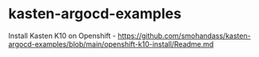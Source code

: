 # kasten-argocd-examples


Install Kasten K10 on Openshift - https://github.com/smohandass/kasten-argocd-examples/blob/main/openshift-k10-install/Readme.md
